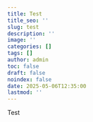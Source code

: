 ```yaml
---
title: Test
title_seo: ''
slug: test
description: ''
image: ''
categories: []
tags: []
author: admin
toc: false
draft: false
noindex: false
date: 2025-05-06T12:35:00
lastmod: ''
---
```

Test